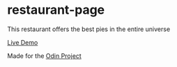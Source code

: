 # restaurant-page
This restaurant offers the best pies in the entire universe

[Live Demo](https://nickpinecone.github.io/restaurant-page/)

Made for the [Odin Project](https://www.theodinproject.com)
